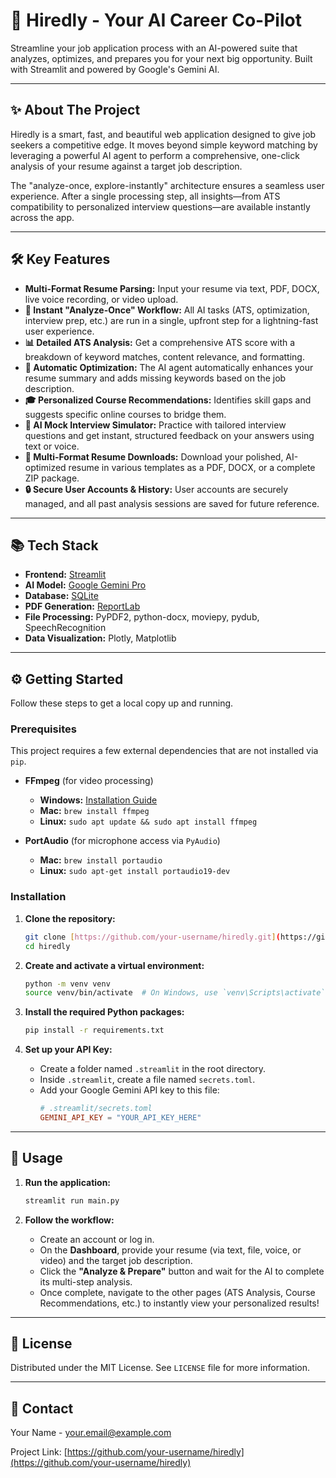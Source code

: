 # 🚀 Hiredly - Your AI Career Co-Pilot

Streamline your job application process with an AI-powered suite that analyzes, optimizes, and prepares you for your next big opportunity. Built with Streamlit and powered by Google's Gemini AI.


---

## ✨ About The Project

Hiredly is a smart, fast, and beautiful web application designed to give job seekers a competitive edge. It moves beyond simple keyword matching by leveraging a powerful AI agent to perform a comprehensive, one-click analysis of your resume against a target job description.

The "analyze-once, explore-instantly" architecture ensures a seamless user experience. After a single processing step, all insights—from ATS compatibility to personalized interview questions—are available instantly across the app.

---

## 🛠️ Key Features

* **Multi-Format Resume Parsing:** Input your resume via text, PDF, DOCX, live voice recording, or video upload.
* **🚀 Instant "Analyze-Once" Workflow:** All AI tasks (ATS, optimization, interview prep, etc.) are run in a single, upfront step for a lightning-fast user experience.
* **📊 Detailed ATS Analysis:** Get a comprehensive ATS score with a breakdown of keyword matches, content relevance, and formatting.
* **🤖 Automatic Optimization:** The AI agent automatically enhances your resume summary and adds missing keywords based on the job description.
* **🎓 Personalized Course Recommendations:** Identifies skill gaps and suggests specific online courses to bridge them.
* **🎤 AI Mock Interview Simulator:** Practice with tailored interview questions and get instant, structured feedback on your answers using text or voice.
* **📄 Multi-Format Resume Downloads:** Download your polished, AI-optimized resume in various templates as a PDF, DOCX, or a complete ZIP package.
* **🔒 Secure User Accounts & History:** User accounts are securely managed, and all past analysis sessions are saved for future reference.

---

## 📚 Tech Stack

* **Frontend:** [Streamlit](https://streamlit.io/)
* **AI Model:** [Google Gemini Pro](https://deepmind.google/technologies/gemini/)
* **Database:** [SQLite](https://www.sqlite.org/index.html)
* **PDF Generation:** [ReportLab](https://www.reportlab.com/)
* **File Processing:** PyPDF2, python-docx, moviepy, pydub, SpeechRecognition
* **Data Visualization:** Plotly, Matplotlib

---

## ⚙️ Getting Started

Follow these steps to get a local copy up and running.

### Prerequisites

This project requires a few external dependencies that are not installed via `pip`.

* **FFmpeg** (for video processing)
    * **Windows:** [Installation Guide](https://www.geeksforgeeks.org/how-to-install-ffmpeg-on-windows/)
    * **Mac:** `brew install ffmpeg`
    * **Linux:** `sudo apt update && sudo apt install ffmpeg`

* **PortAudio** (for microphone access via `PyAudio`)
    * **Mac:** `brew install portaudio`
    * **Linux:** `sudo apt-get install portaudio19-dev`

### Installation

1.  **Clone the repository:**
    ```sh
    git clone [https://github.com/your-username/hiredly.git](https://github.com/your-username/hiredly.git)
    cd hiredly
    ```

2.  **Create and activate a virtual environment:**
    ```sh
    python -m venv venv
    source venv/bin/activate  # On Windows, use `venv\Scripts\activate`
    ```

3.  **Install the required Python packages:**
    ```sh
    pip install -r requirements.txt
    ```

4.  **Set up your API Key:**
    * Create a folder named `.streamlit` in the root directory.
    * Inside `.streamlit`, create a file named `secrets.toml`.
    * Add your Google Gemini API key to this file:
        ```toml
        # .streamlit/secrets.toml
        GEMINI_API_KEY = "YOUR_API_KEY_HERE"
        ```

---

## 🚀 Usage

1.  **Run the application:**
    ```sh
    streamlit run main.py
    ```

2.  **Follow the workflow:**
    * Create an account or log in.
    * On the **Dashboard**, provide your resume (via text, file, voice, or video) and the target job description.
    * Click the **"Analyze & Prepare"** button and wait for the AI to complete its multi-step analysis.
    * Once complete, navigate to the other pages (ATS Analysis, Course Recommendations, etc.) to instantly view your personalized results!

---

## 📜 License

Distributed under the MIT License. See `LICENSE` file for more information.

---

## 📧 Contact

Your Name - [your.email@example.com](mailto:your.email@example.com)

Project Link: [https://github.com/your-username/hiredly](https://github.com/your-username/hiredly)
